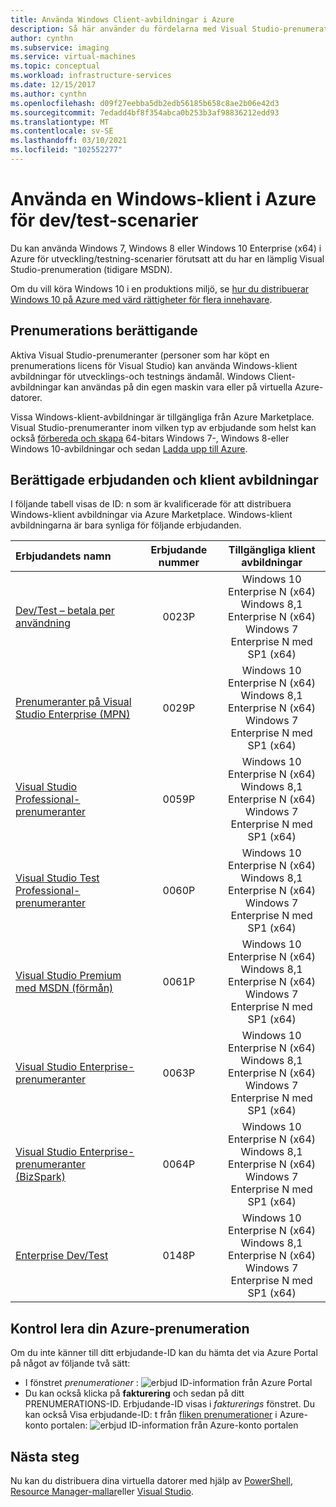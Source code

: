 ```yaml
---
title: Använda Windows Client-avbildningar i Azure
description: Så här använder du fördelarna med Visual Studio-prenumerationer för att distribuera Windows 7, Windows 8 eller Windows 10 i Azure för utveckling/testnings scenarier
author: cynthn
ms.subservice: imaging
ms.service: virtual-machines
ms.topic: conceptual
ms.workload: infrastructure-services
ms.date: 12/15/2017
ms.author: cynthn
ms.openlocfilehash: d09f27eebba5db2edb56185b658c8ae2b06e42d3
ms.sourcegitcommit: 7edadd4bf8f354abca0b253b3af98836212edd93
ms.translationtype: MT
ms.contentlocale: sv-SE
ms.lasthandoff: 03/10/2021
ms.locfileid: "102552277"
---
```

# <a name="use-windows-client-in-azure-for-devtest-scenarios"></a>Använda en Windows-klient i Azure för dev/test-scenarier
Du kan använda Windows 7, Windows 8 eller Windows 10 Enterprise (x64) i Azure för utveckling/testning-scenarier förutsatt att du har en lämplig Visual Studio-prenumeration (tidigare MSDN). 

Om du vill köra Windows 10 i en produktions miljö, se [hur du distribuerar Windows 10 på Azure med värd rättigheter för flera innehavare](windows-desktop-multitenant-hosting-deployment.md).


## <a name="subscription-eligibility"></a>Prenumerations berättigande
Aktiva Visual Studio-prenumeranter (personer som har köpt en prenumerations licens för Visual Studio) kan använda Windows-klient avbildningar för utvecklings-och testnings ändamål. Windows Client-avbildningar kan användas på din egen maskin vara eller på virtuella Azure-datorer.

Vissa Windows-klient-avbildningar är tillgängliga från Azure Marketplace. Visual Studio-prenumeranter inom vilken typ av erbjudande som helst kan också [förbereda och skapa](prepare-for-upload-vhd-image.md) 64-bitars Windows 7-, Windows 8-eller Windows 10-avbildningar och sedan [Ladda upp till Azure](upload-generalized-managed.md).

## <a name="eligible-offers-and-client-images"></a>Berättigade erbjudanden och klient avbildningar
I följande tabell visas de ID: n som är kvalificerade för att distribuera Windows-klient avbildningar via Azure Marketplace. Windows-klient avbildningarna är bara synliga för följande erbjudanden. 

| Erbjudandets namn | Erbjudande nummer | Tillgängliga klient avbildningar | 
|:--- |:---:|:---:|
| [Dev/Test – betala per användning](https://azure.microsoft.com/offers/ms-azr-0023p/) |0023P | Windows 10 Enterprise N (x64) <br> Windows 8,1 Enterprise N (x64) <br> Windows 7 Enterprise N med SP1 (x64) |
| [Prenumeranter på Visual Studio Enterprise (MPN)](https://azure.microsoft.com/offers/ms-azr-0029p/) |0029P | Windows 10 Enterprise N (x64) <br> Windows 8,1 Enterprise N (x64) <br> Windows 7 Enterprise N med SP1 (x64) |
| [Visual Studio Professional-prenumeranter](https://azure.microsoft.com/offers/ms-azr-0059p/) |0059P | Windows 10 Enterprise N (x64) <br> Windows 8,1 Enterprise N (x64) <br> Windows 7 Enterprise N med SP1 (x64) |
| [Visual Studio Test Professional-prenumeranter](https://azure.microsoft.com/offers/ms-azr-0060p/) |0060P | Windows 10 Enterprise N (x64) <br> Windows 8,1 Enterprise N (x64) <br> Windows 7 Enterprise N med SP1 (x64) |
| [Visual Studio Premium med MSDN (förmån)](https://azure.microsoft.com/offers/ms-azr-0061p/) |0061P | Windows 10 Enterprise N (x64) <br> Windows 8,1 Enterprise N (x64) <br> Windows 7 Enterprise N med SP1 (x64) |
| [Visual Studio Enterprise-prenumeranter](https://azure.microsoft.com/offers/ms-azr-0063p/) |0063P | Windows 10 Enterprise N (x64) <br> Windows 8,1 Enterprise N (x64) <br> Windows 7 Enterprise N med SP1 (x64) |
| [Visual Studio Enterprise-prenumeranter (BizSpark)](https://azure.microsoft.com/offers/ms-azr-0064p/) |0064P | Windows 10 Enterprise N (x64) <br> Windows 8,1 Enterprise N (x64) <br> Windows 7 Enterprise N med SP1 (x64) |
| [Enterprise Dev/Test](https://azure.microsoft.com/offers/ms-azr-0148p/) |0148P | Windows 10 Enterprise N (x64) <br> Windows 8,1 Enterprise N (x64) <br> Windows 7 Enterprise N med SP1 (x64) |

## <a name="check-your-azure-subscription"></a>Kontrol lera din Azure-prenumeration
Om du inte känner till ditt erbjudande-ID kan du hämta det via Azure Portal på något av följande två sätt:  
- I fönstret *prenumerationer* : ![ erbjud ID-information från Azure Portal](./media/client-images/offer-id-azure-portal.png) 
- Du kan också klicka på **fakturering** och sedan på ditt PRENUMERATIONS-ID. Erbjudande-ID visas i *fakturerings* fönstret.
Du kan också Visa erbjudande-ID: t från [fliken prenumerationer](https://account.windowsazure.com/Subscriptions) i Azure-konto portalen: ![ erbjud ID-information från Azure-konto portalen](./media/client-images/offer-id-azure-account-portal.png) 

## <a name="next-steps"></a>Nästa steg
Nu kan du distribuera dina virtuella datorer med hjälp av [PowerShell](quick-create-powershell.md), [Resource Manager-mallar](ps-template.md)eller [Visual Studio](../../azure-resource-manager/templates/create-visual-studio-deployment-project.md).